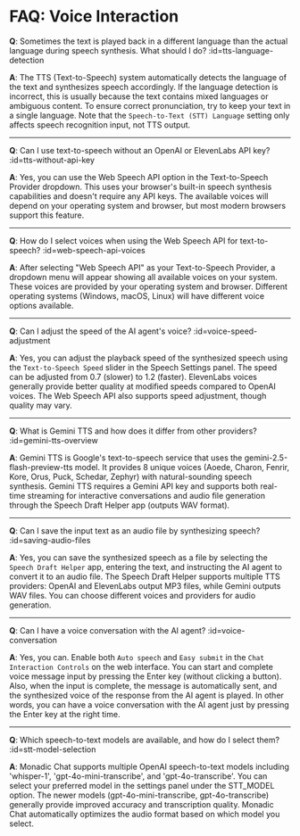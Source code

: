 # FAQ: Voice Interaction

**Q**: Sometimes the text is played back in a different language than the actual language during speech synthesis. What should I do? :id=tts-language-detection

**A**: The TTS (Text-to-Speech) system automatically detects the language of the text and synthesizes speech accordingly. If the language detection is incorrect, this is usually because the text contains mixed languages or ambiguous content. To ensure correct pronunciation, try to keep your text in a single language. Note that the `Speech-to-Text (STT) Language` setting only affects speech recognition input, not TTS output.

---

**Q**: Can I use text-to-speech without an OpenAI or ElevenLabs API key? :id=tts-without-api-key

**A**: Yes, you can use the Web Speech API option in the Text-to-Speech Provider dropdown. This uses your browser's built-in speech synthesis capabilities and doesn't require any API keys. The available voices will depend on your operating system and browser, but most modern browsers support this feature.

---

**Q**: How do I select voices when using the Web Speech API for text-to-speech? :id=web-speech-api-voices

**A**: After selecting "Web Speech API" as your Text-to-Speech Provider, a dropdown menu will appear showing all available voices on your system. These voices are provided by your operating system and browser. Different operating systems (Windows, macOS, Linux) will have different voice options available.

---

**Q**: Can I adjust the speed of the AI agent's voice? :id=voice-speed-adjustment

**A**: Yes, you can adjust the playback speed of the synthesized speech using the `Text-to-Speech Speed` slider in the Speech Settings panel. The speed can be adjusted from 0.7 (slower) to 1.2 (faster). ElevenLabs voices generally provide better quality at modified speeds compared to OpenAI voices. The Web Speech API also supports speed adjustment, though quality may vary.

---

**Q**: What is Gemini TTS and how does it differ from other providers? :id=gemini-tts-overview

**A**: Gemini TTS is Google's text-to-speech service that uses the gemini-2.5-flash-preview-tts model. It provides 8 unique voices (Aoede, Charon, Fenrir, Kore, Orus, Puck, Schedar, Zephyr) with natural-sounding speech synthesis. Gemini TTS requires a Gemini API key and supports both real-time streaming for interactive conversations and audio file generation through the Speech Draft Helper app (outputs WAV format).

---

**Q**: Can I save the input text as an audio file by synthesizing speech? :id=saving-audio-files

**A**: Yes, you can save the synthesized speech as a file by selecting the `Speech Draft Helper` app, entering the text, and instructing the AI agent to convert it to an audio file. The Speech Draft Helper supports multiple TTS providers: OpenAI and ElevenLabs output MP3 files, while Gemini outputs WAV files. You can choose different voices and providers for audio generation.

---

**Q**: Can I have a voice conversation with the AI agent? :id=voice-conversation

**A**: Yes, you can. Enable both `Auto speech` and `Easy submit` in the `Chat Interaction Controls` on the web interface. You can start and complete voice message input by pressing the Enter key (without clicking a button). Also, when the input is complete, the message is automatically sent, and the synthesized voice of the response from the AI agent is played. In other words, you can have a voice conversation with the AI agent just by pressing the Enter key at the right time.

---

**Q**: Which speech-to-text models are available, and how do I select them? :id=stt-model-selection

**A**: Monadic Chat supports multiple OpenAI speech-to-text models including 'whisper-1', 'gpt-4o-mini-transcribe', and 'gpt-4o-transcribe'. You can select your preferred model in the settings panel under the STT_MODEL option. The newer models (gpt-4o-mini-transcribe, gpt-4o-transcribe) generally provide improved accuracy and transcription quality. Monadic Chat automatically optimizes the audio format based on which model you select.

